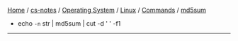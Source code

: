 [Home](https://mengxianbin.github.io) /
[cs-notes](https://mengxianbin.github.io/cs-notes/site) /
[Operating System](https://mengxianbin.github.io/cs-notes/site/Operating%20System) /
[Linux](https://mengxianbin.github.io/cs-notes/site/Operating%20System/Linux) /
[Commands](https://mengxianbin.github.io/cs-notes/site/Operating%20System/Linux/Commands) /
[md5sum](https://mengxianbin.github.io/cs-notes/site/Operating%20System/Linux/Commands/md5sum)

* echo `-n` str | md5sum | cut -d ' ' -f1

---

